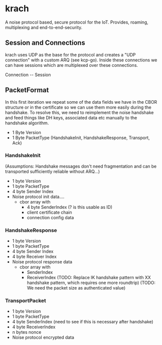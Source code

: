 # krach

A noise protocol based, secure protocol for the IoT. Provides, roaming, multiplexing and end-to-end-security.

## Session and Connections

krach uses UDP as the base for the protocol and creates a "UDP connection" with a custom ARQ (see kcp-go). Inside these
connections we can have sessions which are multiplexed over these connections.

Connection -- Session

## PacketFormat

In this first iteration we repeat some of the data fields we have in the CBOR structure or in the certificate so we can use
them more easily during the handshake. To resolve this, we need to reimplement the noise handshake and feed things like DH 
keys, associated data etc manually to the handshake algorithm.

* 1 Byte Version
* 1 Byte PacketType (HandshakeInit, HandshakeResponse, Transport, Ack)

### HandshakeInit
(Assumptions: Handshake messages don't need fragmentation and can be transported sufficiently reliable without ARQ...)
* 1 byte Version
* 1 byte PacketType
* 4 byte Sender Index
* Noise protocol init data....
  * cbor array with
    * 4 byte SenderIndex (? is this usable as ID)
    * client certificate chain
    * connection config data

### HandshakeResponse

* 1 byte Version
* 1 byte PacketType
* 4 byte Sender Index
* 4 byte Receiver Index
* Noise protocol response data
    * cbor array with
        * SenderIndex
        * ReceiverIndex
(TODO: Replace IK handshake pattern with XX handshake pattern, which requires one more roundtrip)
(TODO: We need the packet size as authenticated value)

### TransportPacket

* 1 byte Version
* 1 byte PacketType
* 4 byte SenderIndex (need to see if this is necessary after handshake)
* 4 byte ReceiverIndex 
* n bytes nonce
* Noise protocol encrypted data